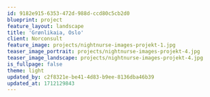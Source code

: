 ```yaml
---
id: 9182e915-6353-472d-988d-ccd80c5cb2d0
blueprint: project
feature_layout: landscape
title: 'Grønlikaia, Oslo'
client: Norconsult
feature_image: projects/nightnurse-images-projekt-1.jpg
teaser_image_portrait: projects/nightnurse-images-projekt-4.jpg
teaser_image_landscape: projects/nightnurse-images-projekt-4.jpg
is_fullpage: false
theme: light
updated_by: c2f8321e-be41-4d83-b9ee-8136dba46b39
updated_at: 1712129843
---
```

